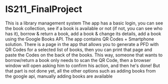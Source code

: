 # IS211_FinalProject
This is a library management system The app has a basic login, you can see the book collection, see if a book is available or not (if not, you can see who has it), borrow &amp; return a book, add a book &amp; change its details, add a book using the Google Books API. The app contains QR Codes + Smartphone solution. There is a page in the app that allows you to generate a PFD with QR Codes for a selected list of books, then you can print that page and paste the Codes on the back of the books. This way, someone that wants to borrow/return a book only needs to scan the QR Code, then a browser window will open asking him to confirm his action, and then he's done! But that part is not done yet, all the other options such as adding books from the google api, manually adding books are available  
